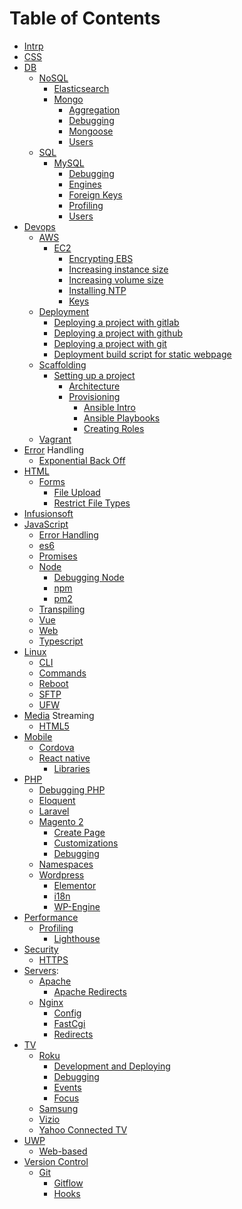 # Table of Contents

- [Intrp](./README.md)
- [CSS](./css/README.md)
- [DB]()
    - [NoSQL]()
        - [Elasticsearch](./db/nosql/elasticsearch/README.md)
        - [Mongo](./db/nosql/mongo/README.md)
            - [Aggregation](./db/nosql/mongo/aggregation-pipeline/README.md)
            - [Debugging](./db/nosql/mongo/debugging/README.md)
            - [Mongoose](./db/nosql/mongo/mongoose/README.md)
            - [Users](./db/nosql/mongo/users/README.md)
    - [SQL]()
        - [MySQL](./db/sql/mysql/README.md)
            - [Debugging](./db/sql/mysql/debugging/README.md)
            - [Engines](./db/sql/mysql/engines/README.md)
            - [Foreign Keys](./db/sql/mysql/foreign-keys/README.md)
            - [Profiling](./db/sql/mysql/profiling/README.md)
            - [Users](./db/sql/mysql/users/README.md)
- [Devops]()
    - [AWS]()
        - [EC2]()
            - [Encrypting EBS](./devops/aws/ec2/encrypting-ebs/README.md)
            - [Increasing instance size](./devops/aws/ec2/increasing-instance-size/README.md)
            - [Increasing volume size](./devops/aws/ec2/increasing-volume-size/README.md)
            - [Installing NTP](./devops/aws/ec2/installing-ntp/README.md)
            - [Keys](./devops/aws/ec2/keys/README.md)
    - [Deployment](./devops/deployment/README.md)
        - [Deploying a project with gitlab](./devops/deployment/gitlab/README.md)
        - [Deploying a project with github](./devops/deployment/github/README.md)
        - [Deploying a project with git](./devops/deployment/git/README.md)
        - [Deployment build script for static webpage](./devops/deployment/build/README.md)
    - [Scaffolding]()
        - [Setting up a project](./devops/scaffolding/project-setup/README.md)
            - [Architecture](./devops/scaffolding/project-setup/architecture/README.md)
            - [Provisioning](./devops/scaffolding/project-setup/provisioning/README.md)
                - [Ansible Intro](./devops/scaffolding/project-setup/provisioning/ansible/README.md)
                - [Ansible Playbooks](./devops/scaffolding/project-setup/provisioning/ansible/playbooks/README.md)
                - [Creating Roles](./devops/scaffolding/project-setup/provisioning/ansible/roles/README.md)
    - [Vagrant](./devops/vagrant/README.md)
- [Error]() Handling
    - [Exponential Back Off](./error-handling/exponential-backoff/README.md)
- [HTML]()
    - [Forms]()
        - [File Upload](./html/forms/file-upload/README.md)
        - [Restrict File Types](./html/forms/restrict-file-types/README.md)
- [Infusionsoft](./infusionsoft/README.md)
- [JavaScript](./javascript/README.md)
    - [Error Handling](./javascript/error-handling/README.md)
    - [es6](./javascript/es6/README.md)
    - [Promises](./javascript/promises/README.md)
    - [Node](./javascript/node/README.md)
        - [Debugging Node](./javascript/node/debugging/README.md)
        - [npm](./javascript/node/npm/README.md)
        - [pm2](./javascript/node/pm2/README.md)
    - [Transpiling](./javascript/transpiling/README.md)
    - [Vue](./javascript/vue/README.md)
    - [Web](./javascript/web/README.md)
    - [Typescript](./javascript/typescript/README.md)
- [Linux]()
    - [CLI](./linux/cli/README.md)
    - [Commands](./linux/commands/README.md)
    - [Reboot](./linux/reboots/README.md)
    - [SFTP](./linux/sftp/README.md)
    - [UFW](./linux/ufw/README.md)
- [Media]() Streaming
    - [HTML5](./media-streaming/html5/README.md)
- [Mobile]()
    - [Cordova](./mobile/cordova/README.md)
    - [React native](./mobile/react-native/README.md)
        - [Libraries](./mobile/react-native/libraries/README.md)
- [PHP]()
    - [Debugging PHP](./php/debugging/README.md)
    - [Eloquent](./php/eloquent/README.md)
    - [Laravel](./php/laravel/README.md)
    - [Magento 2](./php/magento-2/README.md)
      - [Create Page](./php/magento-2/create-page/README.md)
      - [Customizations](./php/magento-2/customizations/README.md)
      - [Debugging](./php/magento-2/debugging/README.md)
    - [Namespaces](./php/namespaces/README.md)
    - [Wordpress](./php/wordpress/README.md)
      - [Elementor](./php/wordpress/elementor/README.md)
      - [i18n](./php/wordpress/i18n/README.md)
      - [WP-Engine](./php/wordpress/wp-engine/README.md)
- [Performance]()
    - [Profiling](./profiling/README.md)
        - [Lighthouse](./profiling/lighthouse/README.md)
- [Security](./security/README.md)
    - [HTTPS](./security/HTTPS/README.md)
- [Servers]():
    - [Apache](./servers/apache/README.md)
      - [Apache Redirects](./servers/apache/redirects/README.md)
    - [Nginx](./servers/nginx/README.md)
        - [Config](./servers/nginx/config/README.md)
        - [FastCgi](./servers/nginx/fastcgi/README.md)
        - [Redirects](./servers/nginx/redirects/README.md)
- [TV](./tv/README.md)
    - [Roku](./tv/roku/README.md)
      - [Development and Deploying](./tv/roku/development/README.md)
      - [Debugging](./tv/roku/debugging/README.md)
      - [Events](./tv/roku/events/README.md)
      - [Focus](./tv/roku/focus/README.md)
    - [Samsung](./tv/samsung/README.md)
    - [Vizio](./tv/vizio/README.md)
    - [Yahoo Connected TV](./tv/yctv/README.md)
- [UWP]()
    - [Web-based](./uwp/web-based/README.md)
- [Version Control](./version-control/README.md)
   - [Git](./version-control/git/README.md)
        - [Gitflow](./version-control/git/gitflow/README.md)
        - [Hooks](./version-control/git/hooks/README.md)
